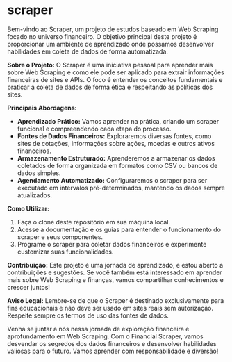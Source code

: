 # scraper
Bem-vindo ao Scraper, um projeto de estudos baseado em Web Scraping focado no universo financeiro. O objetivo principal deste projeto é proporcionar um ambiente de aprendizado onde possamos desenvolver habilidades em coleta de dados de forma automatizada.


**Sobre o Projeto:**
O  Scraper é uma iniciativa pessoal para aprender mais sobre Web Scraping e como ele pode ser aplicado para extrair informações financeiras de sites e APIs. O foco é entender os conceitos fundamentais e praticar a coleta de dados de forma ética e respeitando as políticas dos sites.

**Principais Abordagens:**
- **Aprendizado Prático:** Vamos aprender na prática, criando um scraper funcional e compreendendo cada etapa do processo.
- **Fontes de Dados Financeiros:** Exploraremos diversas fontes, como sites de cotações, informações sobre ações, moedas e outros ativos financeiros.
- **Armazenamento Estruturado:** Aprenderemos a armazenar os dados coletados de forma organizada em formatos como CSV ou bancos de dados simples.
- **Agendamento Automatizado:** Configuraremos o scraper para ser executado em intervalos pré-determinados, mantendo os dados sempre atualizados.

**Como Utilizar:**
1. Faça o clone deste repositório em sua máquina local.
2. Acesse a documentação e os guias para entender o funcionamento do scraper e seus componentes.
3. Programe o scraper para coletar dados financeiros e experimente customizar suas funcionalidades.

**Contribuição:**
Este projeto é uma jornada de aprendizado, e estou aberto a contribuições e sugestões. Se você também está interessado em aprender mais sobre Web Scraping e finanças, vamos compartilhar conhecimentos e crescer juntos!

**Aviso Legal:**
Lembre-se de que o  Scraper é destinado exclusivamente para fins educacionais e não deve ser usado em sites reais sem autorização. Respeite sempre os termos de uso das fontes de dados.

Venha se juntar a nós nessa jornada de exploração financeira e aprofundamento em Web Scraping. Com o Financial Scraper, vamos desvendar os segredos dos dados financeiros e desenvolver habilidades valiosas para o futuro. Vamos aprender com responsabilidade e diversão!
